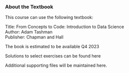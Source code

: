 ### About the Textbook

This course can use the following textbook:

Title: From Concepts to Code: Introduction to Data Science  
Author: Adam Tashman  
Publisher: Chapman and Hall  

The book is estimated to be available Q4 2023

Solutions to select exercises can be found here

Additional supporting files will be maintained here.
